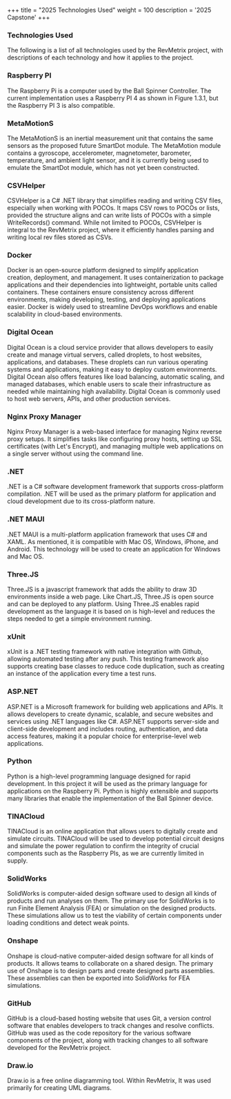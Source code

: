 +++
title = "2025 Technologies Used"
weight = 100
description = '2025 Capstone'
+++


### Technologies Used
The following is a list of all technologies used by the RevMetrix project, with descriptions of each technology and how it applies to the project.

### Raspberry PI 
The Raspberry Pi  is a computer used by the Ball Spinner Controller. The current implementation uses a Raspberry PI 4 as shown in Figure 1.3.1, but the Raspberry PI 3 is also compatible.


### MetaMotionS
The MetaMotionS is an inertial measurement unit that contains the same sensors as the proposed future SmartDot module. The MetaMotion module contains a gyroscope, accelerometer, magnetometer, barometer, temperature, and ambient light sensor, and it is currently being used to emulate the SmartDot module, which has not yet been constructed.

### CSVHelper
CSVHelper  is a C# .NET library that simplifies reading and writing CSV files, especially when working with POCOs. It maps CSV rows to POCOs or lists, provided the structure aligns and can write lists of POCOs with a simple WriteRecords() command. While not limited to POCOs, CSVHelper is integral to the RevMetrix project, where it efficiently handles parsing and writing local rev files stored as CSVs.

### Docker
Docker is an open-source platform designed to simplify application creation, deployment, and management. It uses containerization to package applications and their dependencies into lightweight, portable units called containers. These containers ensure consistency across different environments, making developing, testing, and deploying applications easier. Docker is widely used to streamline DevOps workflows and enable scalability in cloud-based environments.

### Digital Ocean
Digital Ocean  is a cloud service provider that allows developers to easily create and manage virtual servers, called droplets, to host websites, applications, and databases. These droplets can run various operating systems and applications, making it easy to deploy custom environments. Digital Ocean also offers features like load balancing, automatic scaling, and managed databases, which enable users to scale their infrastructure as needed while maintaining high availability. Digital Ocean is commonly used to host web servers, APIs, and other production services.

### Nginx Proxy Manager
Nginx Proxy Manager is a web-based interface for managing Nginx reverse proxy setups. It simplifies tasks like configuring proxy hosts, setting up SSL certificates (with Let's Encrypt), and managing multiple web applications on a single server without using the command line.

### .NET
.NET is a C# software development framework that supports cross-platform compilation. .NET will be used as the primary platform for application and cloud development due to its cross-platform nature.

### .NET MAUI
.NET MAUI is a multi-platform application framework that uses C# and XAML. As mentioned, it is compatible with Mac OS, Windows, iPhone, and Android. This technology will be used to create an application for Windows and Mac OS.

### Three.JS
Three.JS is a javascript framework that adds the ability to draw 3D environments inside a web page. Like Chart.JS, Three.JS is open source and can be deployed to any platform. Using Three.JS enables rapid development as the language it is based on is high-level and reduces the steps needed to get a simple environment running.

### xUnit
xUnit  is a .NET testing framework with native integration with Github, allowing automated testing after any push. This testing framework also supports creating base classes to reduce code duplication, such as creating an instance of the application every time a test runs.

### ASP.NET
ASP.NET is a Microsoft framework for building web applications and APIs. It allows developers to create dynamic, scalable, and secure websites and services using .NET languages like C#. ASP.NET supports server-side and client-side development and includes routing, authentication, and data access features, making it a popular choice for enterprise-level web applications.

### Python
Python  is a high-level programming language designed for rapid development. In this project it will be used as the primary language for applications on the Raspberry Pi. Python is highly extensible and supports many libraries that enable the implementation of the Ball Spinner device.

### TINACloud
TINACloud  is an online application that allows users to digitally create and simulate circuits. TINACloud will be used to develop potential circuit designs and simulate the power regulation to confirm the integrity of crucial components such as the Raspberry PIs, as we are currently limited in supply.

### SolidWorks
SolidWorks is computer-aided design software used to design all kinds of products and run analyses on them. The primary use for SolidWorks is to run Finite Element Analysis (FEA) or simulation on the designed products. These simulations allow us to test the viability of certain components under loading conditions and detect weak points. 

### Onshape
Onshape  is cloud-native computer-aided design software for all kinds of products. It allows teams to collaborate on a shared design. The primary use of Onshape is to design parts and create designed parts assemblies. These assemblies can then be exported into SolidWorks for FEA simulations. 

### GitHub
GitHub is a cloud-based hosting website that uses Git, a version control software that enables developers to track changes and resolve conflicts. GitHub was used as the code repository for the various software components of the project, along with tracking changes to all software developed for the RevMetrix project.

### Draw.io
Draw.io is a free online diagramming tool. Within RevMetrix, It was used primarily for creating UML diagrams.
